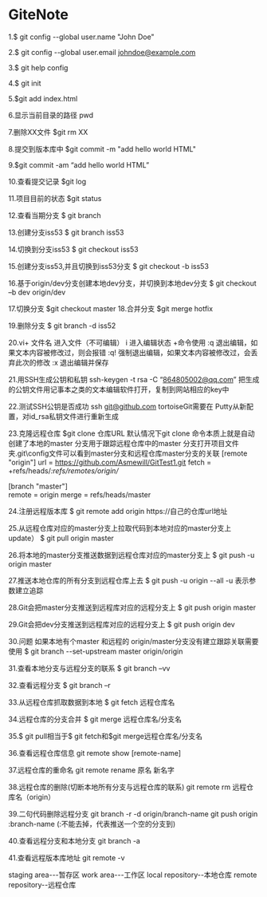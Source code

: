# GiteNote


1.$ git config --global user.name "John Doe"

2.$ git config --global user.email johndoe@example.com

3.$ git help config

4.$ git init   

5.$git add index.html 

6.显示当前目录的路径
pwd  
       
7.删除XX文件
$git rm XX        

8.提交到版本库中 
$git commit -m "add hello world HTML" 

9.$git commit -am “add hello world HTML”  


10.查看提交记录
$git log

11.项目目前的状态
$git status 

12.查看当期分支
$ git branch 

13.创建分支iss53
$ git branch iss53

14.切换到分支iss53
$ git checkout iss53

15.创建分支iss53,并且切换到iss53分支
$ git checkout -b iss53


16.基于origin/dev分支创建本地dev分支，并切换到本地dev分支
$ git checkout  –b dev origin/dev


17.切换分支
$git checkout master
18.合并分支
$git merge hotfix

19.删除分支
$ git branch -d iss52

20.vi+ 文件名   进入文件（不可编辑）
i 进入编辑状态
+命令使用
:q 退出编辑，如果文本内容被修改过，则会报错
:q! 强制退出编辑，如果文本内容被修改过，会丢弃此次的修改
:x 退出编辑并保存


21.用SSH生成公钥和私钥
ssh-keygen -t rsa -C “864805002@qq.com”
把生成的公钥文件用记事本之类的文本编辑软件打开，复制到网站相应的key中
 

22.测试SSH公钥是否成功
ssh git@github.com
tortoiseGit需要在 Putty从新配置，对id_rsa私钥文件进行重新生成



23.克隆远程仓库
$git clone 仓库URL
默认情况下git clone 命令本质上就是自动创建了本地的master 分支用于跟踪远程仓库中的master 分支打开项目文件夹\.git\config文件可以看到master分支和远程仓库master分支的关联
[remote "origin"]
url = https://github.com/Asmewill/GitTest1.git
fetch = +refs/heads/*:refs/remotes/origin/*

[branch "master"]	
remote = origin
merge = refs/heads/master






24.注册远程版本库
$ git remote add origin  https://自己的仓库url地址

25.从远程仓库对应的master分支上拉取代码到本地对应的master分支上update）
$ git pull origin master

26.将本地的master分支推送数据到远程仓库对应的master分支上
$ git push  -u  origin master

27.推送本地仓库的所有分支到远程仓库上去
$ git push -u origin --all
-u 表示参数建立追踪


28.Git会把master分支推送到远程库对应的远程分支上
$ git push origin master


29.Git会把dev分支推送到远程库对应的远程分支上
$ git push origin dev


30.问题 如果本地有个master 和远程的 origin/master分支没有建立跟踪关联需要使用
$ git branch --set-upstream master origin/origin


31.查看本地分支与远程分支的联系
$ git branch –vv


32.查看远程分支
$ git branch –r


33.从远程仓库抓取数据到本地
$ git fetch 远程仓库名

34.远程仓库的分支合并
$ git merge 远程仓库名/分支名


35.$ git pull相当于$ git fetch和$git merge远程仓库名/分支名


36.查看远程仓库信息
git remote show [remote-name]

37.远程仓库的重命名
git remote rename 原名 新名字

38.远程仓库的删除(切断本地所有分支与远程仓库的联系)
git remote rm 远程仓库名（origin）

39.二句代码删除远程分支
git branch -r -d origin/branch-name 
git push origin :branch-name   (:不能去掉，代表推送一个空的分支到)

40.查看远程分支和本地分支
git branch -a

41.查看远程版本库地址
git remote -v

staging area---暂存区
work area---工作区
local repository--本地仓库
remote repository--远程仓库

